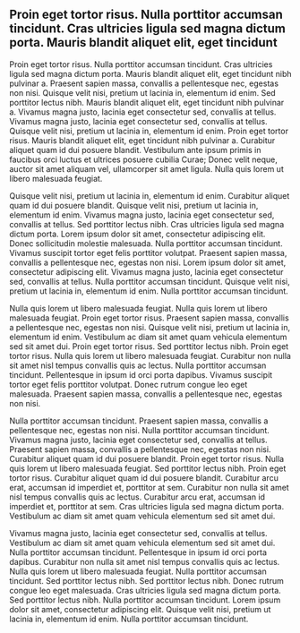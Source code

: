 ## Proin eget tortor risus. Nulla porttitor accumsan tincidunt. Cras ultricies ligula sed magna dictum porta. Mauris blandit aliquet elit, eget tincidunt

Proin eget tortor risus. Nulla porttitor accumsan tincidunt. Cras ultricies ligula sed magna dictum porta. Mauris blandit aliquet elit, eget tincidunt nibh pulvinar a. Praesent sapien massa, convallis a pellentesque nec, egestas non nisi. Quisque velit nisi, pretium ut lacinia in, elementum id enim. Sed porttitor lectus nibh. Mauris blandit aliquet elit, eget tincidunt nibh pulvinar a. Vivamus magna justo, lacinia eget consectetur sed, convallis at tellus. Vivamus magna justo, lacinia eget consectetur sed, convallis at tellus. Quisque velit nisi, pretium ut lacinia in, elementum id enim. Proin eget tortor risus. Mauris blandit aliquet elit, eget tincidunt nibh pulvinar a. Curabitur aliquet quam id dui posuere blandit. Vestibulum ante ipsum primis in faucibus orci luctus et ultrices posuere cubilia Curae; Donec velit neque, auctor sit amet aliquam vel, ullamcorper sit amet ligula. Nulla quis lorem ut libero malesuada feugiat.

Quisque velit nisi, pretium ut lacinia in, elementum id enim. Curabitur aliquet quam id dui posuere blandit. Quisque velit nisi, pretium ut lacinia in, elementum id enim. Vivamus magna justo, lacinia eget consectetur sed, convallis at tellus. Sed porttitor lectus nibh. Cras ultricies ligula sed magna dictum porta. Lorem ipsum dolor sit amet, consectetur adipiscing elit. Donec sollicitudin molestie malesuada. Nulla porttitor accumsan tincidunt. Vivamus suscipit tortor eget felis porttitor volutpat. Praesent sapien massa, convallis a pellentesque nec, egestas non nisi. Lorem ipsum dolor sit amet, consectetur adipiscing elit. Vivamus magna justo, lacinia eget consectetur sed, convallis at tellus. Nulla porttitor accumsan tincidunt. Quisque velit nisi, pretium ut lacinia in, elementum id enim. Nulla porttitor accumsan tincidunt.

Nulla quis lorem ut libero malesuada feugiat. Nulla quis lorem ut libero malesuada feugiat. Proin eget tortor risus. Praesent sapien massa, convallis a pellentesque nec, egestas non nisi. Quisque velit nisi, pretium ut lacinia in, elementum id enim. Vestibulum ac diam sit amet quam vehicula elementum sed sit amet dui. Proin eget tortor risus. Sed porttitor lectus nibh. Proin eget tortor risus. Nulla quis lorem ut libero malesuada feugiat. Curabitur non nulla sit amet nisl tempus convallis quis ac lectus. Nulla porttitor accumsan tincidunt. Pellentesque in ipsum id orci porta dapibus. Vivamus suscipit tortor eget felis porttitor volutpat. Donec rutrum congue leo eget malesuada. Praesent sapien massa, convallis a pellentesque nec, egestas non nisi.

Nulla porttitor accumsan tincidunt. Praesent sapien massa, convallis a pellentesque nec, egestas non nisi. Nulla porttitor accumsan tincidunt. Vivamus magna justo, lacinia eget consectetur sed, convallis at tellus. Praesent sapien massa, convallis a pellentesque nec, egestas non nisi. Curabitur aliquet quam id dui posuere blandit. Proin eget tortor risus. Nulla quis lorem ut libero malesuada feugiat. Sed porttitor lectus nibh. Proin eget tortor risus. Curabitur aliquet quam id dui posuere blandit. Curabitur arcu erat, accumsan id imperdiet et, porttitor at sem. Curabitur non nulla sit amet nisl tempus convallis quis ac lectus. Curabitur arcu erat, accumsan id imperdiet et, porttitor at sem. Cras ultricies ligula sed magna dictum porta. Vestibulum ac diam sit amet quam vehicula elementum sed sit amet dui.

Vivamus magna justo, lacinia eget consectetur sed, convallis at tellus. Vestibulum ac diam sit amet quam vehicula elementum sed sit amet dui. Nulla porttitor accumsan tincidunt. Pellentesque in ipsum id orci porta dapibus. Curabitur non nulla sit amet nisl tempus convallis quis ac lectus. Nulla quis lorem ut libero malesuada feugiat. Nulla porttitor accumsan tincidunt. Sed porttitor lectus nibh. Sed porttitor lectus nibh. Donec rutrum congue leo eget malesuada. Cras ultricies ligula sed magna dictum porta. Sed porttitor lectus nibh. Nulla porttitor accumsan tincidunt. Lorem ipsum dolor sit amet, consectetur adipiscing elit. Quisque velit nisi, pretium ut lacinia in, elementum id enim. Nulla porttitor accumsan tincidunt.